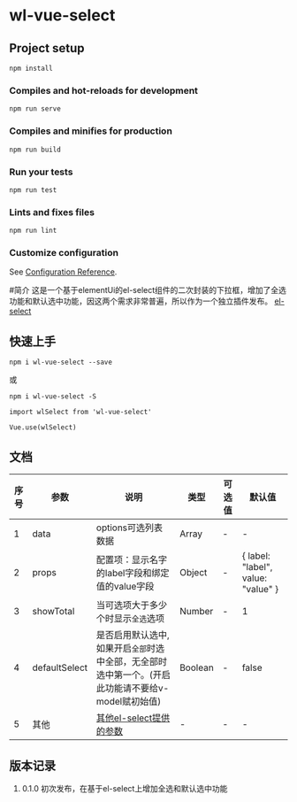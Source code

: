 # wl-vue-select

## Project setup
```
npm install
```

### Compiles and hot-reloads for development
```
npm run serve
```

### Compiles and minifies for production
```
npm run build
```

### Run your tests
```
npm run test
```

### Lints and fixes files
```
npm run lint
```

### Customize configuration
See [Configuration Reference](https://cli.vuejs.org/config/).

#简介
  这是一个基于elementUi的el-select组件的二次封装的下拉框，增加了全选功能和默认选中功能，因这两个需求非常普遍，所以作为一个独立插件发布。
  [el-select](https://element.eleme.cn/#/zh-CN/component/select)

## 快速上手

`npm i wl-vue-select --save`

或

`npm i wl-vue-select -S`

`import wlSelect from 'wl-vue-select'`

`Vue.use(wlSelect)`

## 文档

  | 序号 | 参数 | 说明 | 类型 | 可选值 | 默认值 |
  | ---- | ---- | ---- | ---- | ---- | ---- |
  | 1 | data | options可选列表数据 | Array | - | - |
  | 2 | props | 配置项：显示名字的label字段和绑定值的value字段 | Object | - | { label: "label", value: "value" } |
  | 3 | showTotal | 当可选项大于多少个时显示`全选`选项 | Number | - | 1 |
  | 4 | defaultSelect | 是否启用默认选中,如果开启`全部`时选中全部，无全部时选中第一个。(开启此功能请不要给v-model赋初始值) | Boolean | - | false |
  | 5 | 其他 | [其他el-select提供的参数](https://element.eleme.cn/#/zh-CN/component/select) | - | - | -|

## 版本记录

1. 0.1.0 初次发布，在基于el-select上增加全选和默认选中功能
  